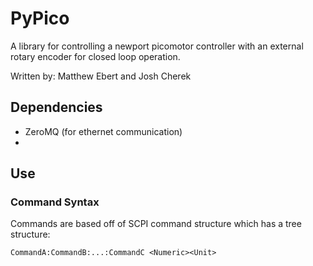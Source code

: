 # PyPico

A library for controlling a newport picomotor controller with an external rotary encoder for closed loop operation.

Written by: Matthew Ebert and Josh Cherek

## Dependencies

 * ZeroMQ (for ethernet communication)
 *

## Use

### Command Syntax

 Commands are based off of SCPI command structure which has a tree structure:

```CommandA:CommandB:...:CommandC <Numeric><Unit>```
